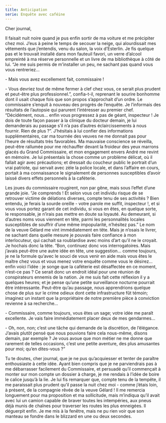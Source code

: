```yaml
---
title: Anticipation
serie: Enquête avec caféine
---
```

Cher journal,


Il faisait nuit noire quand je pus enfin sortir de ma voiture et me précipiter
chez moi. J’eus à peine le temps de secouer la neige, qui alourdissait mes
vêtements que j’entendis, venu du salon, la voix d’Esterlin. Je fis quelque pas
et le trouvait installé dans mon fauteuil favori, un verre d’alcool empreinté à
ma réserve personnelle et un livre de ma bibliothèque à côté de lui. “Je me
suis permis de m’installer un peu, ne sachant pas quand vous vous rentreriez…

\- Mais vous avez excellement fait, commissaire !

\- Vous devriez tout de même fermer à clef chez vous, ce serait plus prudent et
peut-être plus professionnel.”, confia-t-il, reprenant le sourire bonhomme dont
il usait chaque fois que son propos s’approchait d’un ordre. Le commissaire
s’enquit à nouveau des progrès de l’enquête. Je l’informais des résultats de
l’autopsie qui parurent l’intéresser au premier chef. “Décidément, nous…
enfin vous progressez à pas de géant, inspecteur ! Je dois de toute façon
passer à la clinique du docteur demain, je lui demanderais au passage s’il n’a
pas d’autres éclaircissements à nous fournir. Rien de plus ?”. J’hésitais à
lui confier des informations supplémentaires, car ma tournée des veuves ne me
donnait pas pour l’heure de résultats très favorables. Ma mauvaise conscience
se réveilla, peut-être rallumée pour me réchauffer devant la froideur des yeux
marrons glacés du Grand Commissaire, et mon engagement envers André me revint
en mémoire. Je lui présentais la chose comme un problème délicat, où il fallait
agir avec précautions; et dressait du coucheur public le portrait d’un vrai
patriote, qui servait avec zèle la police locale, et dans l’affaire en cours,
portait à ma connaissance le signalement de personnes susceptibles d’avoir
laissé divers effets personnels à la caféterie.

Les joues du commissaire rougirent, non par gêne, mais sous l’effet d’une
grande joie. “Je comprends ! Et selon vous cet individu risque de se retrouver
victime de délations diverses, compte tenu de ses activités ? Bien entendu, je
ferais la sourde oreille - votre parole me suffit, inspecteur !, et si vous
vous portez garant de cet individu, si vous en êtes, en quelque sorte, le
responsable, je n’irais pas mettre en doute sa loyauté. Au demeurant, si
d’autres noms vous viennent en tête, parmi les personnalités locales
susceptibles de souffrir d’une même impopularité, n’hésitez pas.” Le nom de la
veuve Gélard me vint immédiatement en tête. Mais je n’osais le livrer, ne
sachant dans quelle mesure je pouvais faire confiance à mon interlocuteur, qui
cachait sa roublardise avec moins d’art qu’il ne le croyait. Je hochais donc la
tête. “Bon, continuez donc vos interrogatoires. Mais j’avais peut-être une
autre idée en tête, une suggestion… comme toujours,  je ne la formule qu’avec
le souci de vous venir en aide mais vous êtes le maître chez vous et vous menez
votre enquête comme vous le désirez… enfin voici l’idée : je songe que la
caféterie est désaffectée en ce moment, n’est-ce pas ? Ce serait donc un
endroit idéal pour une réunion de conspirateurs ennemis de la nation. Je me
suis fait cette réflexion il y a quelques heures; et je pense qu’une petite
surveillance nocturne pourrait être intéressante. Peut-être qu’au passage, nous
apprendrions quelque chose de plus sur le crime odieux dont cette
infrastructure fût témoin; imaginez un instant que la propriétaire de notre
première pièce à conviction revienne à sa recherche…

\- Commissaire, comme toujours, vous êtes un sage; votre idée me paraît
excellente. Je vais faire immédiatement placer deux de mes gendarmes…

\- Oh, non, non; c’est une tâche qui demande de la discrétion, de l’élégance.
J’avais plutôt pensé que nous pouvions faire cela nous-même, disons demain, par
exemple ? Je vous avoue que mon métier ne me donne que rarement de telles
occasions, c’est une petite aventure, des plus amusantes pour moi; qu’en
dites-vous ?”

Tu te doutes, cher journal, que je ne pus qu’acquiesser et tenter de paraître
enthousiaste à cette idée. Ayant bien compris que je ne parviendrais pas à me
débarrasser facilement du Commissaire, et persuadé qu’il commençait à monter
sur mon compte un dossier à charge, je me rendais à l’idée de boire le calice
jusqu’à la lie. Je lui fis remarquer que, compte tenu de la tempête, il me
paraissait plus prudent qu’il passe la nuit chez moi - comme j’étais loin, à
présent, de la compagnie rêvée de la veuve Gélard ! Il me remercia longuement
pour ma proposition et ma sollicitude, mais m’indiqua qu’il avait avec lui un
camion capable de braver toutes les intempéries, aux pneus déjà munis de
chaînes pour traverser les routes les plus enneigées. Il déguerpit enfin. Je me
mis à la fenêtre, mais ne pu rien voir que son manteau se fondre dans le
blizzard en une ou deux secondes. 
